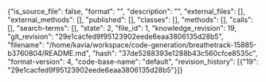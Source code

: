 {"is_source_file": false, "format": "", "description": "", "external_files": [], "external_methods": [], "published": [], "classes": [], "methods": [], "calls": [], "search-terms": [], "state": 2, "file_id": 1, "knowledge_revision": 19, "git_revision": "29e1cacfed9f95123902eede6eaa3806135d28b5", "filename": "/home/kavia/workspace/code-generation/breathetrack-15885-b3760804/README.md", "hash": "37de5288393e1288b43c560cfce8535c", "format-version": 4, "code-base-name": "default", "revision_history": [{"19": "29e1cacfed9f95123902eede6eaa3806135d28b5"}]}